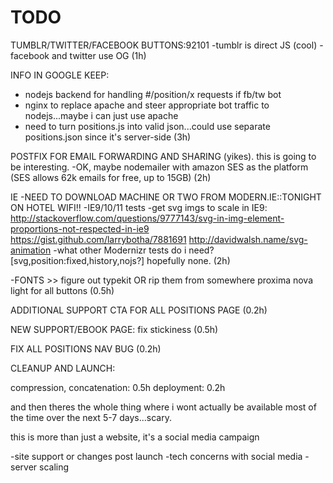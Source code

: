 TODO
=====

TUMBLR/TWITTER/FACEBOOK BUTTONS:92101
-tumblr is direct JS (cool)
-facebook and twitter use OG
(1h)

INFO IN GOOGLE KEEP:
- nodejs backend for handling #/position/x requests if fb/tw bot
- nginx to replace apache and steer appropriate bot traffic to nodejs...maybe i can just use apache
- need to turn positions.js into valid json...could use separate positions.json since it's server-side
(3h)

POSTFIX FOR EMAIL FORWARDING AND SHARING (yikes). this is going to be interesting.
-OK, maybe nodemailer with amazon SES as the platform (SES allows 62k emails for free, up to 15GB)
(2h)



IE
-NEED TO DOWNLOAD MACHINE OR TWO FROM MODERN.IE::TONIGHT ON HOTEL WIFI!!
-IE9/10/11 tests
-get svg imgs to scale in IE9: http://stackoverflow.com/questions/9777143/svg-in-img-element-proportions-not-respected-in-ie9
	https://gist.github.com/larrybotha/7881691
	http://davidwalsh.name/svg-animation
-what other Modernizr tests do i need? [svg,position:fixed,history,nojs?] hopefully none.
(2h)



-FONTS >> figure out typekit OR rip them from somewhere
 proxima nova light for all buttons
(0.5h)

ADDITIONAL SUPPORT CTA FOR ALL POSITIONS PAGE
(0.2h)

NEW SUPPORT/EBOOK PAGE: fix stickiness
(0.5h)

FIX ALL POSITIONS NAV BUG
(0.2h)

CLEANUP AND LAUNCH:

compression, concatenation: 0.5h
deployment: 0.2h

and then theres the whole thing where i wont actually be available most of the time over the next 5-7 days...scary.

this is more than just a website, it's a social media campaign

-site support or changes post launch
-tech concerns with social media
-server scaling